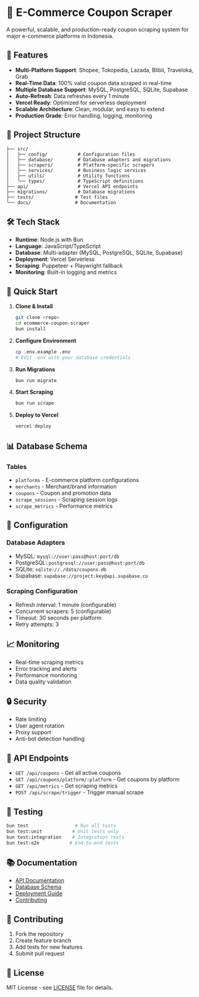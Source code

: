 # 🛒 E-Commerce Coupon Scraper

A powerful, scalable, and production-ready coupon scraping system for major e-commerce platforms in Indonesia.

## 🚀 Features

- **Multi-Platform Support**: Shopee, Tokopedia, Lazada, Blibli, Traveloka, Grab
- **Real-Time Data**: 100% valid coupon data scraped in real-time
- **Multiple Database Support**: MySQL, PostgreSQL, SQLite, Supabase
- **Auto-Refresh**: Data refreshes every 1 minute
- **Vercel Ready**: Optimized for serverless deployment
- **Scalable Architecture**: Clean, modular, and easy to extend
- **Production Grade**: Error handling, logging, monitoring

## 📁 Project Structure

```
├── src/
│   ├── config/           # Configuration files
│   ├── database/         # Database adapters and migrations
│   ├── scrapers/         # Platform-specific scrapers
│   ├── services/         # Business logic services
│   ├── utils/            # Utility functions
│   └── types/            # TypeScript definitions
├── api/                  # Vercel API endpoints
├── migrations/           # Database migrations
├── tests/               # Test files
└── docs/                # Documentation
```

## 🛠️ Tech Stack

- **Runtime**: Node.js with Bun
- **Language**: JavaScript/TypeScript
- **Database**: Multi-adapter (MySQL, PostgreSQL, SQLite, Supabase)
- **Deployment**: Vercel Serverless
- **Scraping**: Puppeteer + Playwright fallback
- **Monitoring**: Built-in logging and metrics

## 🚀 Quick Start

1. **Clone & Install**

    ```bash
    git clone <repo>
    cd ecommerce-coupon-scraper
    bun install
    ```

2. **Configure Environment**

    ```bash
    cp .env.example .env
    # Edit .env with your database credentials
    ```

3. **Run Migrations**

    ```bash
    bun run migrate
    ```

4. **Start Scraping**

    ```bash
    bun run scrape
    ```

5. **Deploy to Vercel**
    ```bash
    vercel deploy
    ```

## 📊 Database Schema

### Tables

- `platforms` - E-commerce platform configurations
- `merchants` - Merchant/brand information
- `coupons` - Coupon and promotion data
- `scrape_sessions` - Scraping session logs
- `scrape_metrics` - Performance metrics

## 🔧 Configuration

### Database Adapters

- MySQL: `mysql://user:pass@host:port/db`
- PostgreSQL: `postgresql://user:pass@host:port/db`
- SQLite: `sqlite://./data/coupons.db`
- Supabase: `supabase://project:key@api.supabase.co`

### Scraping Configuration

- Refresh interval: 1 minute (configurable)
- Concurrent scrapers: 5 (configurable)
- Timeout: 30 seconds per platform
- Retry attempts: 3

## 📈 Monitoring

- Real-time scraping metrics
- Error tracking and alerts
- Performance monitoring
- Data quality validation

## 🔒 Security

- Rate limiting
- User agent rotation
- Proxy support
- Anti-bot detection handling

## 📝 API Endpoints

- `GET /api/coupons` - Get all active coupons
- `GET /api/coupons/platform/:platform` - Get coupons by platform
- `GET /api/metrics` - Get scraping metrics
- `POST /api/scrape/trigger` - Trigger manual scrape

## 🧪 Testing

```bash
bun test                 # Run all tests
bun test:unit           # Unit tests only
bun test:integration    # Integration tests
bun test:e2e           # End-to-end tests
```

## 📚 Documentation

- [API Documentation](./docs/api.md)
- [Database Schema](./docs/database.md)
- [Deployment Guide](./docs/deployment.md)
- [Contributing](./docs/contributing.md)

## 🤝 Contributing

1. Fork the repository
2. Create feature branch
3. Add tests for new features
4. Submit pull request

## 📄 License

MIT License - see [LICENSE](./LICENSE) file for details.
